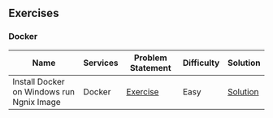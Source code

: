 ## Exercises



### Docker

|Name|Services|Problem Statement|Difficulty|Solution|
|--------|--------|------|----|----|
| Install Docker on Windows run Ngnix Image | Docker | [Exercise](Exercises/Docker_Install/exercise.md) | Easy | [Solution](Exercises/Docker_Install/solution.md) |
